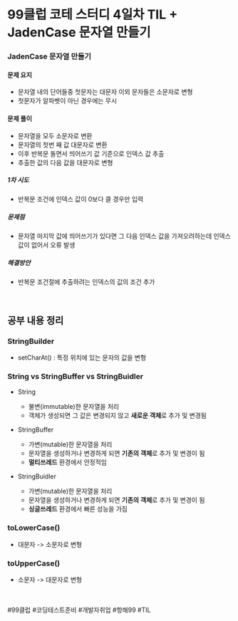 # 99클럽 코테 스터디 4일차 TIL + JadenCase 문자열 만들기

### JadenCase 문자열 만들기


#### 문제 요지
- 문자열 내의 단어들중 첫문자는 대문자 이외 문자들은 소문자로 변형
- 첫문자가 알파벳이 아닌 경우에는 무시

#### 문제 풀이
- 문자열을 모두 소문자로 변환
- 문자열의 첫번 째 값 대문자로 변환
- 이후 반복문 돌면서 띄어쓰기 값 기준으로 인덱스 값 추출
- 추출한 값의 다음 값을 대문자로 변형


##### 1차 시도
- 반복문 조건에 인덱스 값이 0보다 클 경우만 입력

##### 문제점
- 문자열 마지막 값에 띄어쓰기가 있다면 그 다음 인덱스 값을 가져오려하는데 인덱스 값이 없어서 오류 발생

##### 해결방안
- 반복문 조건절에 추출하려는 인덱스의 값의 조건 추가


<br>

## 공부 내용 정리

### StringBuilder
- setCharAt() : 특정 위치에 있는 문자의 값을 변형

### String vs StringBuffer vs StringBuidler
- String

    - 불변(immutable)한 문자열을 처리
    - 객체가 생성되면 그 값은 변경되지 않고 **새로운 객체**로 추가 및 변경됨

- StringBuffer

    - 가변(mutable)한 문자열을 처리
    - 문자열을 생성하거나 변경하게 되면 **기존의 객체**로 추가 및 변경이 됨
    - **멀티쓰레드** 환경에서 안정적임

- StringBuidler

    -  가변(mutable)한 문자열을 처리
    - 문자열을 생성하거나 변경하게 되면 **기존의 객체**로 추가 및 변경이 됨
    - **싱글쓰레드** 환경에서 빠른 성능을 가짐

### toLowerCase()
- 대문자 -> 소문자로 변형

### toUpperCase()
- 소문자 -> 대문자로 변형



<br>
<br>
#99클럽 #코딩테스트준비 #개발자취업 #항해99 #TIL
